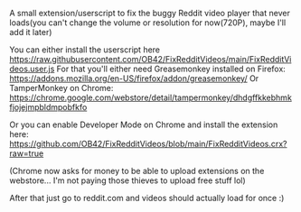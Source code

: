 A small extension/userscript to fix the buggy Reddit video player that never loads(you can't change the volume or resolution for now(720P), maybe I'll add it later)

You can either install the userscript here https://raw.githubusercontent.com/OB42/FixRedditVideos/main/FixRedditVideos.user.js
For that you'll either need Greasemonkey installed on Firefox: https://addons.mozilla.org/en-US/firefox/addon/greasemonkey/
Or TamperMonkey on Chrome: https://chrome.google.com/webstore/detail/tampermonkey/dhdgffkkebhmkfjojejmpbldmpobfkfo

Or you can enable Developer Mode on Chrome and install the extension here: https://github.com/OB42/FixRedditVideos/blob/main/FixRedditVideos.crx?raw=true

(Chrome now asks for money to be able to upload extensions on the webstore... I'm not paying those thieves to upload free stuff lol)


After that just go to reddit.com and videos should actually load for once :)
